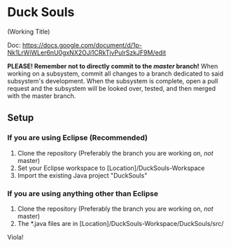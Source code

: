 # Duck Souls
(Working Title)

Doc: https://docs.google.com/document/d/1p-Nk1LrWiWLer6nU0gxNX2OJi1CRkTjvPulrSzkJF9M/edit

**PLEASE! Remember not to directly commit to the _master_ branch!**
When working on a subsystem, commit all changes to a branch dedicated to said subsystem's development. When the subsystem is complete, open a pull request and the subsystem will be looked over, tested, and then merged with the master branch.

## Setup

### If you are using Eclipse (Recommended)
1. Clone the repository (Preferably the branch you are working on, _not_ master)
2. Set your Eclipse workspace to [Location]/DuckSouls-Workspace
3. Import the existing Java project "DuckSouls"

### If you are using anything other than Eclipse
1. Clone the repository (Preferably the branch you are working on, _not_ master)
2. The \*.java files are in [Location]/DuckSouls-Workspace/DuckSouls/src/

Viola! 

